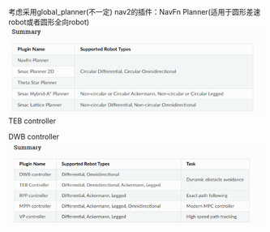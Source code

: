 考虑采用global_planner(不一定)
nav2的插件：NavFn Planner(适用于圆形差速robot或者圆形全向robot)
![规划服务器](/imgs/img1.png)
TEB controller

DWB controller
![控制服务器](/imgs/img2.png)
